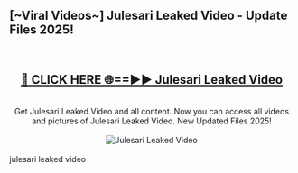 <h2>[~Viral Videos~] Julesari Leaked Video - Update Files 2025!</h2>
<br>
<div align="center">
<h2><a href="https://betterlinks.top/A2PfLJ" rel="nofollow">🔴 CLICK HERE 🌐==►► Julesari Leaked Video</a></h2>
<br>
Get Julesari Leaked Video and all content. Now you can access all videos and pictures of Julesari Leaked Video. New Updated Files 2025!
<br>
<br>
<a href="https://betterlinks.top/A2PfLJ" rel="nofollow" data-target="animated-image.originalLink"><img src="https://i.ibb.co.com/WyWwxjT/player-gif2.gif" alt="Julesari Leaked Video" style="max-width: 100%; display: inline-block;" data-target="animated-image.originalImage"></a>
</div>
<br>
julesari leaked video
